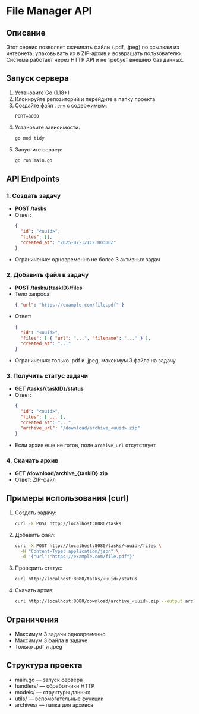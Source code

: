 # File Manager API

## Описание

Этот сервис позволяет скачивать файлы (.pdf, .jpeg) по ссылкам из интернета, упаковывать их в ZIP-архив и возвращать пользователю. Система работает через HTTP API и не требует внешних баз данных.

## Запуск сервера

1. Установите Go (1.18+)
2. Клонируйте репозиторий и перейдите в папку проекта
3. Создайте файл `.env` с содержимым:
   ```
   PORT=8080
   ```
4. Установите зависимости:
   ```bash
   go mod tidy
   ```
5. Запустите сервер:
   ```bash
   go run main.go
   ```

## API Endpoints

### 1. Создать задачу
- **POST /tasks**
- Ответ:
  ```json
  {
    "id": "<uuid>",
    "files": [],
    "created_at": "2025-07-12T12:00:00Z"
  }
  ```
- Ограничение: одновременно не более 3 активных задач

### 2. Добавить файл в задачу
- **POST /tasks/{taskID}/files**
- Тело запроса:
  ```json
  { "url": "https://example.com/file.pdf" }
  ```
- Ответ:
  ```json
  {
    "id": "<uuid>",
    "files": [ { "url": "...", "filename": "..." } ],
    "created_at": "..."
  }
  ```
- Ограничения: только .pdf и .jpeg, максимум 3 файла на задачу

### 3. Получить статус задачи
- **GET /tasks/{taskID}/status**
- Ответ:
  ```json
  {
    "id": "<uuid>",
    "files": [ ... ],
    "created_at": "...",
    "archive_url": "/download/archive_<uuid>.zip"
  }
  ```
- Если архив еще не готов, поле `archive_url` отсутствует

### 4. Скачать архив
- **GET /download/archive_{taskID}.zip**
- Ответ: ZIP-файл

## Примеры использования (curl)

1. Создать задачу:
   ```bash
   curl -X POST http://localhost:8080/tasks
   ```
2. Добавить файл:
   ```bash
   curl -X POST http://localhost:8080/tasks/<uuid>/files \
     -H "Content-Type: application/json" \
     -d '{"url":"https://example.com/file.pdf"}'
   ```
3. Проверить статус:
   ```bash
   curl http://localhost:8080/tasks/<uuid>/status
   ```
4. Скачать архив:
   ```bash
   curl http://localhost:8080/download/archive_<uuid>.zip --output archive.zip
   ```

## Ограничения
- Максимум 3 задачи одновременно
- Максимум 3 файла в задаче
- Только .pdf и .jpeg

## Структура проекта
- main.go — запуск сервера
- handlers/ — обработчики HTTP
- models/ — структуры данных
- utils/ — вспомогательные функции
- archives/ — папка для архивов
